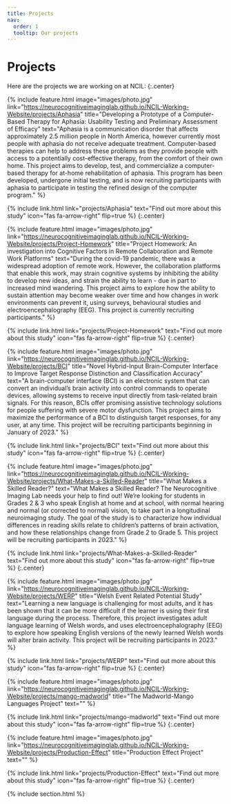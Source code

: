 ```yaml
---
title: Projects
nav:
  order: 1
  tooltip: Our projects 
---
```


# <i class="fas fa-wrench"></i>Projects

Here are the projects we are working on at NCIL:
{:.center}

{%
  include feature.html
  image="images/photo.jpg"
  link="https://neurocognitiveimaginglab.github.io/NCIL-Working-Website/projects/Aphasia"
  title="Developing a Prototype of a Computer-Based Therapy for Aphasia: Usability Testing and Preliminary Assessment of Efficacy"
  text="Aphasia is a communication disorder that affects approximately 2.5 million people in North America, however currently most people with aphasia do not receive adequate treatment. Computer-based therapies can help to address these problems as they provide people with access to a potentially cost-effective therapy, from the comfort of their own home. This project aims to develop, test, and commercialize a computer-based therapy for at-home rehabilitation of aphasia. This program has been developed, undergone initial testing, and is now recruiting participants with aphasia to participate in testing the refined design of the computer program."
%}

{%
  include link.html
  link="projects/Aphasia"
  text="Find out more about this study"
  icon="fas fa-arrow-right"
  flip=true
%}
{:.center}

{%
  include feature.html
  image="images/photo.jpg"
  link="https://neurocognitiveimaginglab.github.io/NCIL-Working-Website/projects/Project-Homework"
  title="Project Homework: An investigation into Cognitive Factors in Remote Collaboration and Remote Work Platforms"
  text="During the covid-19 pandemic, there was a widespread adoption of remote work. However, the collaboration platforms that enable this work, may strain cognitive systems by inhibiting the ability to develop new ideas, and strain the ability to learn - due in part to increased mind wandering. This project aims to explore how the ability to sustain attention may become weaker over time and how changes in work environments can prevent it, using surveys, behavioural studies and electroencephalography (EEG). This project is currently recruiting participants."
%}

{%
  include link.html
  link="projects/Project-Homework"
  text="Find out more about this study"
  icon="fas fa-arrow-right"
  flip=true
%}
{:.center}

{%
  include feature.html
  image="images/photo.jpg"
  link="https://neurocognitiveimaginglab.github.io/NCIL-Working-Website/projects/BCI"
  title="Novel Hybrid-Input Brain-Computer Interface to Improve Target Response Distinction and Classification Accuracy"
  text="A brain-computer interface (BCI) is an electronic system that can convert an individual’s brain activity into control commands to operate devices, allowing systems to receive input directly from task-related brain signals. For this reason, BCIs offer promising assistive technology solutions for people suffering with severe motor dysfunction. This project aims to maximize the performance of a BCI to distinguish target responses, for any user, at any time. This project will be recruiting participants beginning in January of 2023."
%}

{%
  include link.html
  link="projects/BCI"
  text="Find out more about this study"
  icon="fas fa-arrow-right"
  flip=true
%}
{:.center}

{%
  include feature.html
  image="images/photo.jpg"
  link="https://neurocognitiveimaginglab.github.io/NCIL-Working-Website/projects/What-Makes-a-Skilled-Reader"
  title="What Makes a Skilled Reader?"
  text="What Makes a Skilled Reader? The Neurocognitive Imaging Lab needs your help to find out! We’re looking for students in Grades 2 & 3 who speak English at home and at school, with normal hearing and normal (or corrected to normal) vision, to take part in a longitudinal neuroimaging study. The goal of the study is to characterize how individual differences in reading skills relate to children’s patterns of brain activation, and how these relationships change from Grade 2 to Grade 5. This project will be recruiting participants in 2023."
%}

{%
  include link.html
  link="projects/What-Makes-a-Skilled-Reader"
  text="Find out more about this study"
  icon="fas fa-arrow-right"
  flip=true
%}
{:.center}

{%
  include feature.html
  image="images/photo.jpg"
  link="https://neurocognitiveimaginglab.github.io/NCIL-Working-Website/projects/WERP"
  title="Welsh Event Related Potential Study"
  text="Learning a new language is challenging for most adults, and it has been shown that it can be more difficult if the learner is using their first language during the process. Therefore, this project investigates adult language learning of Welsh words, and uses electroencephalography (EEG) to explore how speaking English versions of the newly learned Welsh words will alter brain activity. This project will be recruiting participants in 2023."
%}

{%
  include link.html
  link="projects/WERP"
  text="Find out more about this study"
  icon="fas fa-arrow-right"
  flip=true
%}
{:.center}

{%
  include feature.html
  image="images/photo.jpg"
  link="https://neurocognitiveimaginglab.github.io/NCIL-Working-Website/projects/mango-madworld"
  title="The Madworld-Mango Languages Project"
  text=""
%}

{%
  include link.html
  link="projects/mango-madworld"
  text="Find out more about this study"
  icon="fas fa-arrow-right"
  flip=true
%}
{:.center}

{%
  include feature.html
  image="images/photo.jpg"
  link="https://neurocognitiveimaginglab.github.io/NCIL-Working-Website/projects/Production-Effect"
  title="Production Effect Project"
  text=""
%}

{%
  include link.html
  link="projects/Production-Effect"
  text="Find out more about this study"
  icon="fas fa-arrow-right"
  flip=true
%}
{:.center}

{% include section.html %}
